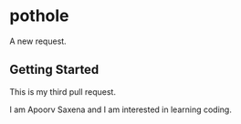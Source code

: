 # pothole

A new request.

## Getting Started

This is my third pull request.

I am Apoorv Saxena and I am interested in learning coding.

